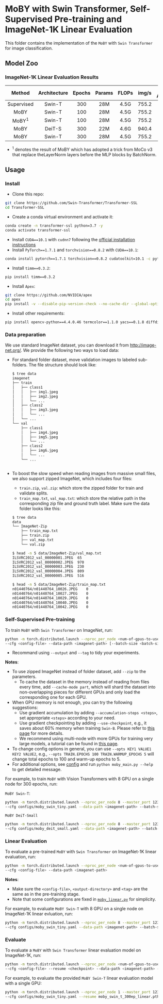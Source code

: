 # MoBY with Swin Transformer, Self-Supervised Pre-training and ImageNet-1K Linear Evaluation

This folder contains the implementation of the `MoBY` with `Swin Transformer` for image classification.

## Model Zoo

### ImageNet-1K Linear Evaluation Results

|      Method      | Architecture | Epochs | Params | FLOPs | img/s | Top-1 Accuracy |                                                 Pre-trained Checkpoint                                                 |                                                   Linear Checkpoint                                                    |
| :--------------: | :----------: | :----: | :----: | :---: | :---: | :------------: | :--------------------------------------------------------------------------------------------------------------------: | :--------------------------------------------------------------------------------------------------------------------: |
|    Supervised    |    Swin-T    |  300   |  28M   | 4.5G  | 755.2 |      81.2      |         [Here](https://github.com/microsoft/Swin-Transformer#main-results-on-imagenet-with-pretrained-models)          |
|       MoBY       |    Swin-T    |  100   |  28M   | 4.5G  | 755.2 |      70.9      |                                                        [TBA]()                                                         |
| MoBY<sup>1</sup> |    Swin-T    |  100   |  28M   | 4.5G  | 755.2 |      72.0      |                                                        [TBA]()                                                         |
|       MoBY       |    DeiT-S    |  300   |  22M   | 4.6G  | 940.4 |      72.8      | [GoogleDrive](https://drive.google.com/file/d/18GtBXPPoofyPtNjDk0I3nk5nUb6Fj5HY/view?usp=sharing)/[GitHub]()/[Baidu]() | [GoogleDrive](https://drive.google.com/file/d/1AjjGfM7Wtfxdl3rqqOqcZ8i4j4u08Psr/view?usp=sharing)/[GitHub]()/[Baidu]() |
|       MoBY       |    Swin-T    |  300   |  28M   | 4.5G  | 755.2 |      75.3      | [GoogleDrive](https://drive.google.com/file/d/1PS1Q0tAnUfBWLRPxh9iUrinAxeq7Y--u/view?usp=sharing)/[GitHub]()/[Baidu]() | [GoogleDrive](https://drive.google.com/file/d/1gbQynZy07uXPO-c0tOLeyG1pQzlnVHx9/view?usp=sharing)/[GitHub]()/[Baidu]() |

- <sup>1</sup> denotes the result of MoBY which has adopted a trick from MoCo v3 that replace theLayerNorm layers before the MLP blocks by BatchNorm.

## Usage

### Install

- Clone this repo:

```bash
git clone https://github.com/Swin-Transformer/Transformer-SSL
cd Transformer-SSL
```

- Create a conda virtual environment and activate it:

```bash
conda create -n transformer-ssl python=3.7 -y
conda activate transformer-ssl
```

- Install `CUDA==10.1` with `cudnn7` following
  the [official installation instructions](https://docs.nvidia.com/cuda/cuda-installation-guide-linux/index.html)
- Install `PyTorch==1.7.1` and `torchvision==0.8.2` with `CUDA==10.1`:

```bash
conda install pytorch==1.7.1 torchvision==0.8.2 cudatoolkit=10.1 -c pytorch
```

- Install `timm==0.3.2`:

```bash
pip install timm==0.3.2
```

- Install `Apex`:

```bash
git clone https://github.com/NVIDIA/apex
cd apex
pip install -v --disable-pip-version-check --no-cache-dir --global-option="--cpp_ext" --global-option="--cuda_ext" ./
```

- Install other requirements:

```bash
pip install opencv-python==4.4.0.46 termcolor==1.1.0 yacs==0.1.8 diffdist
```

### Data preparation

We use standard ImageNet dataset, you can download it from http://image-net.org/. We provide the following two ways to load data:

- For standard folder dataset, move validation images to labeled sub-folders. The file structure should look like:
  ```bash
  $ tree data
  imagenet 
  ├── train
  │   ├── class1
  │   │   ├── img1.jpeg
  │   │   ├── img2.jpeg
  │   │   └── ...
  │   ├── class2
  │   │   ├── img3.jpeg
  │   │   └── ...
  │   └── ...
  └── val
      ├── class1
      │   ├── img4.jpeg
      │   ├── img5.jpeg
      │   └── ...
      ├── class2
      │   ├── img6.jpeg
      │   └── ...
      └── ...
 
  ```
- To boost the slow speed when reading images from massive small files, we also support zipped ImageNet, which includes
  four files:
    - `train.zip`, `val.zip`: which store the zipped folder for train and validate splits.
    - `train_map.txt`, `val_map.txt`: which store the relative path in the corresponding zip file and ground truth
      label. Make sure the data folder looks like this:

  ```bash
  $ tree data
  data
  └── ImageNet-Zip
      ├── train_map.txt
      ├── train.zip
      ├── val_map.txt
      └── val.zip
  
  $ head -n 5 data/ImageNet-Zip/val_map.txt
  ILSVRC2012_val_00000001.JPEG	65
  ILSVRC2012_val_00000002.JPEG	970
  ILSVRC2012_val_00000003.JPEG	230
  ILSVRC2012_val_00000004.JPEG	809
  ILSVRC2012_val_00000005.JPEG	516
  
  $ head -n 5 data/ImageNet-Zip/train_map.txt
  n01440764/n01440764_10026.JPEG	0
  n01440764/n01440764_10027.JPEG	0
  n01440764/n01440764_10029.JPEG	0
  n01440764/n01440764_10040.JPEG	0
  n01440764/n01440764_10042.JPEG	0
  ```

### Self-Supervised Pre-training

To train `MoBY` with `Swin Transformer` on ImageNet, run:

```bash
python -m torch.distributed.launch --nproc_per_node <num-of-gpus-to-use> --master_port 12345 moby_main.py \ 
--cfg <config-file> --data-path <imagenet-path> [--batch-size <batch-size-per-gpu> --output <output-directory> --tag <job-tag>]
```

- Recommand using `--output` and `--tag` to tidy your experiments.

**Notes**:

- To use zipped ImageNet instead of folder dataset, add `--zip` to the parameters.
    - To cache the dataset in the memory instead of reading from files every time, add `--cache-mode part`, which will
      shard the dataset into non-overlapping pieces for different GPUs and only load the corresponding one for each GPU.
- When GPU memory is not enough, you can try the following suggestions:
    - Use gradient accumulation by adding `--accumulation-steps <steps>`, set appropriate `<steps>` according to your need.
    - Use gradient checkpointing by adding `--use-checkpoint`, e.g., it saves about 60% memory when training `Swin-B`.
      Please refer to [this page](https://pytorch.org/docs/stable/checkpoint.html) for more details.
    - We recommend using multi-node with more GPUs for training very large models, a tutorial can be found
      in [this page](https://pytorch.org/tutorials/intermediate/dist_tuto.html).
- To change config options in general, you can use `--opts KEY1 VALUE1 KEY2 VALUE2`, e.g.,
  `--opts TRAIN.EPOCHS 100 TRAIN.WARMUP_EPOCHS 5` will change total epochs to 100 and warm-up epochs to 5.
- For additional options, see [config](config.py) and run `python moby_main.py --help` to get detailed message.

For example, to train `MoBY` with Vision Transformers with 8 GPU on a single node for 300 epochs, run:

`MoBY Swin-T`:

```bash
python -m torch.distributed.launch --nproc_per_node 8 --master_port 12345  moby_main.py \
--cfg configs/moby_swin_tiny.yaml --data-path <imagenet-path> --batch-size 64
```

`MoBY DeiT-Small`

```bash
python -m torch.distributed.launch --nproc_per_node 8 --master_port 12345  moby_main.py \
--cfg configs/moby_deit_small.yaml --data-path <imagenet-path> --batch-size 64
```

### Linear Evaluation

To evaluate a pre-trained `MoBY` with `Swin Transformer` on ImageNet-1K linear evaluation, run:

```bash
python -m torch.distributed.launch --nproc_per_node <num-of-gpus-to-use> --master_port 12345 moby_linear.py \
--cfg <config-file> --data-path <imagenet-path>
```
**Notes**:

- Make sure the `<config-file>`, `<output-directory>` and `<tag>` are the same as in the pre-training stage.
- Note that some configurations are fixed in [`moby_linear.py`](moby_linear.py#L78) for simplicity.

For example, to evaluate `MoBY Swin-T` with 8 GPU on a single node on ImageNet-1K linear evluation, run:

```bash
python -m torch.distributed.launch --nproc_per_node 8 --master_port 12345  moby_linear.py \
--cfg configs/moby_swin_tiny.yaml --data-path <imagenet-path> --batch-size 64
```

### Evaluate

To evaluate a `MoBY` with `Swin Transformer` linear evaluation model on ImageNet-1K, run:

```bash
python -m torch.distributed.launch --nproc_per_node <num-of-gpus-to-use> --master_port 12345 moby_linear.py \
--cfg <config-file> --resume <checkpoint> --data-path <imagenet-path> --eval
```

For example, to evaluate the provided `MoBY Swin-T` linear evaluation model with a single GPU:

```bash
python -m torch.distributed.launch --nproc_per_node 1 --master_port 12345 moby_linear.py \
--cfg configs/moby_swin_tiny.yaml --resume moby_swin_t_300ep_linear.pth --data-path <imagenet-path> --eval
```
